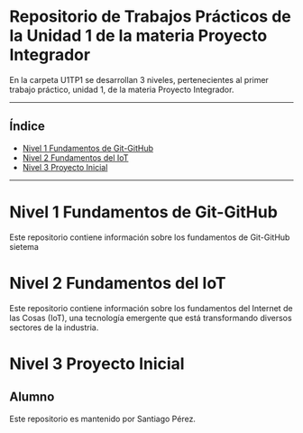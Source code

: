 # Repositorio de Trabajos Prácticos de la Unidad 1 de la materia Proyecto Integrador

En la carpeta U1TP1 se desarrollan 3 niveles, pertenecientes al primer trabajo práctico, unidad 1, de la materia Proyecto Integrador.

---

## Índice 
- [Nivel 1 Fundamentos de Git-GitHub](#nivel-1-fundamentos-de-git-github)
- [Nivel 2 Fundamentos del IoT](#nivel-2-fundamentos-del-iot)
- [Nivel 3 Proyecto Inicial](#nivel-3-proyecto-inicial)

---

# Nivel 1 Fundamentos de Git-GitHub
Este repositorio contiene información sobre los fundamentos de Git-GitHub sietema
# Nivel 2 Fundamentos del IoT

Este repositorio contiene información sobre los fundamentos del Internet de las Cosas (IoT), una tecnología emergente que está transformando diversos sectores de la industria.

# Nivel 3 Proyecto Inicial

## Alumno

Este repositorio es mantenido por Santiago Pérez.